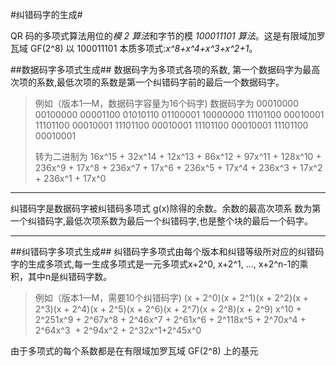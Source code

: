 #纠错码字的生成#

QR 码的多项式算法用位的*模 2 算法*和字节的模 *100011101 算法*。这是有限域加罗瓦域 GF(2^8) 以
100011101 本质多项式:*x\^8\+x\^4\+x\^3\+x\^2\+1*。

##数据码字多项式生成##
数据码字为多项式各项的系数, 第一个数据码字为最高次项的系数,最低次项的系数是第一个纠错码字前的最后一个数据码字。
> 例如（版本1—M，数据码字容量为16个码字)
> 数据码字为
> 00010000   00100000   00001100   01010110   01100001   10000000
> 11101100   00010001   11101100   00010001   11101100   00010001
> 11101100   00010001   11101100   00010001
>
>转为二进制为
>16x\^15 + 32x\^14 + 12x\^13 + 86x\^12 + 97x\^11 + 128x\^10 + 236x\^9 + 17x\^8 + 236x\^7 + 17x\^6 +
236x\^5 + 17x\^4 + 236x\^3 + 17x\^2 + 236x\^1 + 17x\^0

---

纠错码字是数据码字被纠错码多项式 g(x)除得的余数。余数的最高次项系
数为第一个纠错码字,最低次项系数为最后一个纠错码字,也是整个块的最后一个码字。

---

##纠错码字多项式生成##
纠错码字多项式由每个版本和纠错等级所对应的纠错码字的生成多项式,每一生成多项式是一元多项式x+2\^0, x+2\^1, ..., x+2\^n-1的乘积，其中n是纠错码字数。
> 例如（版本1—M，需要10个纠错码字)
> (x + 2\^0)(x + 2\^1)(x + 2\^2)(x + 2\^3)(x + 2\^4)(x + 2\^5)(x + 2\^6)(x + 2\^7)(x + 2\^8)(x + 2\^9)
> x\^10 + 2\^251x\^9 + 2\^67x\^8 + 2\^46x\^7 + 2\^61x\^6 + 2\^118x\^5 + 2\^70x\^4 + 2\^64x\^3  + 2\^94x\^2 + 2\^32x\^1+2\^45x\^0

由于多项式的每个系数都是在有限域加罗瓦域 GF(2^8) 上的基元

